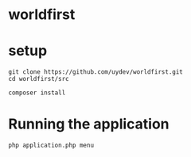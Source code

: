 # worldfirst

# setup
```
git clone https://github.com/uydev/worldfirst.git
cd worldfirst/src
```

``` 
composer install
```

# Running the application
```
php application.php menu
```


